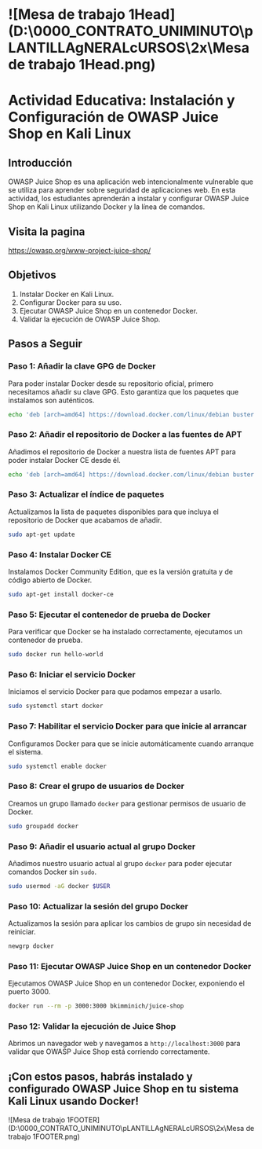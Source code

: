 

# **![Mesa de trabajo 1Head](D:\0000_CONTRATO_UNIMINUTO\pLANTILLAgNERALcURSOS\2x\Mesa de trabajo 1Head.png)**

# **Actividad Educativa: Instalación y Configuración de OWASP Juice Shop en Kali Linux**

## Introducción

OWASP Juice Shop es una aplicación web intencionalmente vulnerable que se utiliza para aprender sobre seguridad de aplicaciones web. En esta actividad, los estudiantes aprenderán a instalar y configurar OWASP Juice Shop en Kali Linux utilizando Docker y la línea de comandos.

## Visita la pagina 

https://owasp.org/www-project-juice-shop/



## Objetivos

1. Instalar Docker en Kali Linux.
2. Configurar Docker para su uso.
3. Ejecutar OWASP Juice Shop en un contenedor Docker.
4. Validar la ejecución de OWASP Juice Shop.

## Pasos a Seguir

### Paso 1: Añadir la clave GPG de Docker

Para poder instalar Docker desde su repositorio oficial, primero necesitamos añadir su clave GPG. Esto garantiza que los paquetes que instalamos son auténticos.

```bash
echo 'deb [arch=amd64] https://download.docker.com/linux/debian buster stable' | sudo tee /etc/apt/sources.list.d/docker.list
```

### Paso 2: Añadir el repositorio de Docker a las fuentes de APT

Añadimos el repositorio de Docker a nuestra lista de fuentes APT para poder instalar Docker CE desde él.

```bash
echo 'deb [arch=amd64] https://download.docker.com/linux/debian buster stable' | sudo tee /etc/apt/sources.list.d/docker.list
```

### Paso 3: Actualizar el índice de paquetes

Actualizamos la lista de paquetes disponibles para que incluya el repositorio de Docker que acabamos de añadir.

```bash
sudo apt-get update
```

### Paso 4: Instalar Docker CE

Instalamos Docker Community Edition, que es la versión gratuita y de código abierto de Docker.

```bash
sudo apt-get install docker-ce
```

### Paso 5: Ejecutar el contenedor de prueba de Docker

Para verificar que Docker se ha instalado correctamente, ejecutamos un contenedor de prueba.

```bash
sudo docker run hello-world
```

### Paso 6: Iniciar el servicio Docker

Iniciamos el servicio Docker para que podamos empezar a usarlo.

```bash
sudo systemctl start docker
```

### Paso 7: Habilitar el servicio Docker para que inicie al arrancar

Configuramos Docker para que se inicie automáticamente cuando arranque el sistema.

```bash
sudo systemctl enable docker
```

### Paso 8: Crear el grupo de usuarios de Docker

Creamos un grupo llamado `docker` para gestionar permisos de usuario de Docker.

```bash
sudo groupadd docker
```

### Paso 9: Añadir el usuario actual al grupo Docker

Añadimos nuestro usuario actual al grupo `docker` para poder ejecutar comandos Docker sin `sudo`.

```bash
sudo usermod -aG docker $USER
```

### Paso 10: Actualizar la sesión del grupo Docker

Actualizamos la sesión para aplicar los cambios de grupo sin necesidad de reiniciar.

```bash
newgrp docker
```

### Paso 11: Ejecutar OWASP Juice Shop en un contenedor Docker

Ejecutamos OWASP Juice Shop en un contenedor Docker, exponiendo el puerto 3000.

```bash
docker run --rm -p 3000:3000 bkimminich/juice-shop
```

### Paso 12: Validar la ejecución de Juice Shop

Abrimos un navegador web y navegamos a `http://localhost:3000` para validar que OWASP Juice Shop está corriendo correctamente.



## ¡Con estos pasos, habrás instalado y configurado OWASP Juice Shop en tu sistema Kali Linux usando Docker!







![Mesa de trabajo 1FOOTER](D:\0000_CONTRATO_UNIMINUTO\pLANTILLAgNERALcURSOS\2x\Mesa de trabajo 1FOOTER.png)







